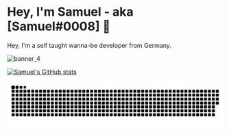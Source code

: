 # Hey, I'm Samuel - aka [Samuel#0008] 👋 

Hey, I'm a self taught wanna-be developer from Germany. 

![banner_4](https://github.com/user-attachments/assets/7868a2da-fb98-4765-aa51-8cff67863307)


[![Samuel's GitHub stats](https://github-readme-stats-git-masterorgs-github-readme-stats-team.vercel.app/api?username=GitHub-Samuel&include_orgs=true)](https://github.com/anuraghazra/github-readme-stats)


![Snake animation](https://github.com/jhcpeixoto/jhcpeixoto/blob/output/github-contribution-grid-snake.svg)

